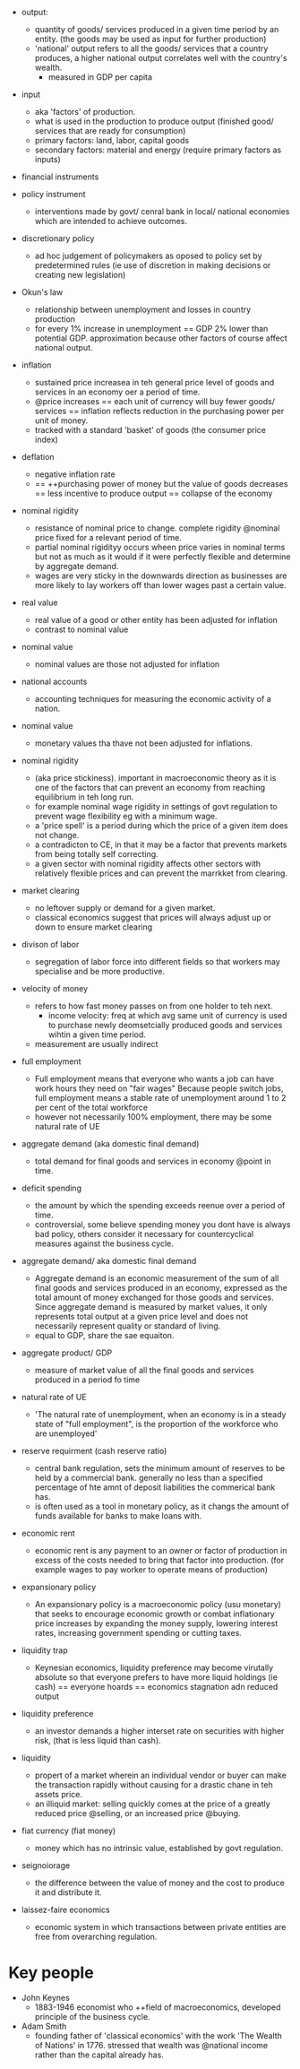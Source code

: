 - output:
    + quantity of goods/ services produced in a given time period by an entity. (the goods may be used as input for further production)
    + 'national' output refers to all the goods/ services that a country produces, a higher national output correlates well with the country's wealth.
        * measured in GDP per capita
- input
    + aka 'factors' of production. 
    + what is used in the production to produce output (finished good/ services that are ready for consumption)
    + primary factors: land, labor, capital goods
    + secondary factors: material and energy (require primary factors as inputs)

- financial instruments

- policy instrument
    + interventions made by govt/ cenral bank in local/ national economies which are intended to achieve outcomes. 

- discretionary policy
    + ad hoc judgement of policymakers as oposed to policy set by predetermined rules (ie use of discretion in making decisions or creating new legislation)

- Okun's law
    + relationship between unemployment and losses in country production
    + for every 1% increase in unemployment == GDP 2% lower than potential GDP. approximation because other factors of course affect national output.

- inflation
    + sustained price increasea in teh general price level of goods and services in an economy oer a period of time. 
    + @price increases == each unit of currency will buy fewer goods/ services == inflation reflects reduction in the purchasing power per unit of money. 
    + tracked with a standard 'basket' of goods (the consumer price index)

- deflation
    + negative inflation rate
    + == ++purchasing power of money but the value of goods decreases == less incentive to produce output == collapse of the economy

- nominal rigidity
    + resistance of nominal price to change. complete rigidity @nominal price fixed for a relevant period of time. 
    + partial nominal rigidityy  occurs wheen price varies in nominal terms but not as much as it would if it were perfectly flexible and determine by aggregate demand. 
    + wages are very sticky in the downwards direction as businesses are more likely to lay workers off than lower wages past a certain value. 

- real value 
    + real value of a good or other entity has been adjusted for inflation
    + contrast to nominal value

- nominal value
    + nominal values are those not adjusted for inflation

- national accounts
    + accounting techniques for measuring the economic activity of a nation. 

- nominal value
    + monetary values tha thave not been adjusted for inflations. 

- nominal rigidity
    + (aka price stickiness). important in macroeconomic theory as it is one of the factors that can prevent an economy from reaching equilibrium in teh long run. 
    + for example nominal wage rigidity in settings of govt regulation to prevent wage flexibility eg with a minimum wage. 
    + a 'price spell' is a period during which the price of a given item does not change. 
    + a contradicton to CE, in that it may be a factor that prevents markets from being totally self correcting. 
    + a given sector with nominal rigidity affects other sectors with relatively flexible prices and can prevent the marrkket from clearing.

- market clearing
    + no leftover supply or demand for a given market.
    + classical economics suggest that prices will always adjust up or down to ensure market clearing

- divison of labor
    + segregation of labor force into different fields so that workers may specialise and be more productive. 

- velocity of money
    + refers to how fast money passes on from one holder to teh next.
        * income velocity: freq at which avg same unit of currency is used to purchase newly deomsetcially produced goods and services wihtin a given time period. 
    + measurement are usually indirect

- full employment 
    + Full employment means that everyone who wants a job can have work hours they need on "fair wages" Because people switch jobs, full employment means a stable rate of unemployment around 1 to 2 per cent of the total workforce
    + however not necessarily 100% employment, there may be some natural rate of UE


- aggregate demand (aka domestic final demand)
    + total demand for final goods and services in economy @point in time. 

- deficit spending
    + the amount by which the spending exceeds reenue over a period of time. 
    + controversial, some believe spending money you dont have is always bad policy, others consider it necessary for countercyclical measures against the business cycle.

- aggregate demand/ aka domestic final demand
    +  Aggregate demand is an economic measurement of the sum of all final goods and services produced in an economy, expressed as the total amount of money exchanged for those goods and services. Since aggregate demand is measured by market values, it only represents total output at a given price level and does not necessarily represent quality or standard of living.
    +  equal to GDP, share the sae equaiton.
    
- aggregate product/ GDP
    + measure of market value of all the final goods and services produced in a period fo time

- natural rate of UE
    + 'The natural rate of unemployment, when an economy is in a steady state of "full employment", is the proportion of the workforce who are unemployed'

- reserve requirment (cash reserve ratio)
    + central bank regulation, sets the minimum amount of reserves to be held by a commercial bank. generally no less than a specified percentage of hte amnt of deposit liabilities the commerical bank has. 
    + is often used as a tool in monetary policy, as it changs the amount of funds available for banks to make loans with. 

- economic rent
    + economic rent is any payment to an owner or factor of production in excess of the costs needed to bring that factor into production. (for example wages to pay worker to operate means of production)

- expansionary policy
    * An expansionary policy is a macroeconomic policy (usu monetary) that seeks to encourage economic growth or combat inflationary price increases by expanding the money supply, lowering interest rates, increasing government spending or cutting taxes.

- liquidity trap
    + Keynesian economics, liquidity preference may become virutally absolute so that everyone prefers to have more liquid holdings (ie cash) == everyone hoards == economics stagnation adn reduced output 

- liquidity preference
    + an investor demands a higher interset rate on securities with higher risk, (that is less liquid than cash).

- liquidity
    + propert of a market wherein an individual vendor or buyer can make the transaction rapidly without causing for a drastic chane in teh assets price. 
    + an illiquid market: selling quickly comes at the price of a greatly reduced price @selling, or an increased price @buying. 

- fiat currency (fiat money)
    + money which has no intrinsic value, established by govt regulation. 

- seignoiorage
    + the difference between the value of money and the cost to produce it and distribute it. 

- laissez-faire economics
    + economic system in which transactions between private entities are free from overarching regulation. 

# Key people
- John Keynes
    + 1883-1946 economist who ++field of macroeconomics, developed principle of the business cycle.
- Adam Smith
    + founding father of 'classical economics' with the work 'The Wealth of Nations' in 1776. stressed that wealth was @national income rather than the capital already has. 



